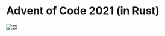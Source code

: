 # Advent of Code 2021 (in Rust)

[![CI](https://github.com/mchlrhw/aoc-2021/actions/workflows/ci.yml/badge.svg)](https://github.com/mchlrhw/aoc-2021/actions/workflows/ci.yml)
